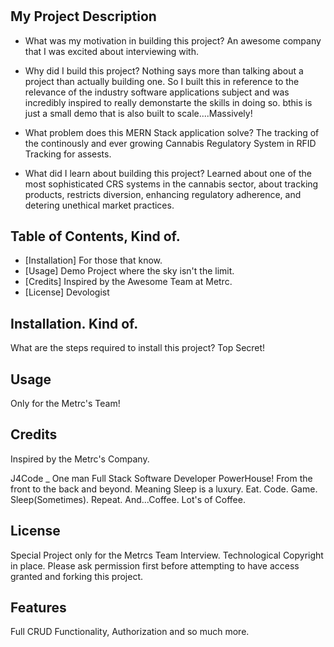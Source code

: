 # <My-Canna-Reg-System>

## My Project Description

- What was my motivation in building this project?
An awesome company that I was excited about interviewing with.

- Why did I build this project?
Nothing says more than talking about a project than actually building one. So I built this in reference to the relevance of the industry software applications subject and was incredibly inspired to really demonstarte the skills in doing so. bthis is just a small demo that is also built to scale....Massively!

- What problem does this MERN Stack application solve?
The tracking of the continously and ever growing Cannabis Regulatory System in RFID Tracking for assests.

- What did I learn about building this project?
Learned about one of the most sophisticated CRS systems in the cannabis sector, about tracking products, restricts diversion, enhancing regulatory adherence, and detering unethical market practices.

## Table of Contents, Kind of.

- [Installation] For those that know.
- [Usage] Demo Project where the sky isn't the limit.
- [Credits] Inspired by the Awesome Team at Metrc.
- [License] Devologist

## Installation. Kind of.

What are the steps required to install this project? 
Top Secret!

## Usage

Only for the Metrc's Team!

## Credits

Inspired by the Metrc's Company.

J4Code _ One man Full Stack Software Developer PowerHouse!
From the front to the back and beyond. 
Meaning Sleep is a luxury. Eat. Code. Game. Sleep(Sometimes). Repeat. And...Coffee. Lot's of Coffee.

## License

Special Project only for the Metrcs Team Interview.
Technological Copyright in place. 
Please ask permission first before attempting to have access granted and forking this project.

## Features

Full CRUD Functionality, Authorization and so much more.
